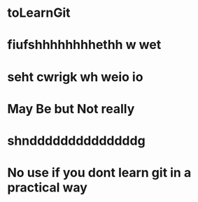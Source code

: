 # toLearnGit
# fiufshhhhhhhhethh w wet
# seht                    cwrigk wh weio io
# May Be but Not really
# shnddddddddddddddg
# No use if you dont learn git in a  practical way 
